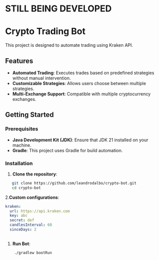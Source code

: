 # STILL BEING DEVELOPED

# Crypto Trading Bot

This project is designed to automate trading using Kraken API.

## Features

- **Automated Trading**: Executes trades based on predefined strategies without manual intervention.
- **Customizable Strategies**: Allows users choose between multiple strategies.
- **Multi-Exchange Support**: Compatible with multiple cryptocurrency exchanges.

## Getting Started

### Prerequisites

- **Java Development Kit (JDK)**: Ensure that JDK 21 installed on your machine.
- **Gradle**: This project uses Gradle for build automation.

### Installation

1. **Clone the repository**:

```bash
   git clone https://github.com/leandrodalbo/crypto-bot.git
   cd crypto-bot
```

2.**Custom configurations**:

```yml
kraken:
  url: https://api.kraken.com
  key: abc
  secret: def
  candlesInterval: 60
  sinceDays: 2
   
```

1. **Run Bot**:

```bash
    ./gradlew bootRun
```
